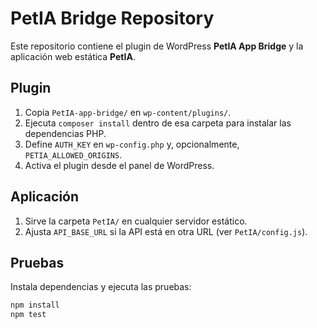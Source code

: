 # PetIA Bridge Repository

Este repositorio contiene el plugin de WordPress **PetIA App Bridge** y la aplicación web estática **PetIA**.

## Plugin
1. Copia `PetIA-app-bridge/` en `wp-content/plugins/`.
2. Ejecuta `composer install` dentro de esa carpeta para instalar las dependencias PHP.
3. Define `AUTH_KEY` en `wp-config.php` y, opcionalmente, `PETIA_ALLOWED_ORIGINS`.
4. Activa el plugin desde el panel de WordPress.

## Aplicación
1. Sirve la carpeta `PetIA/` en cualquier servidor estático.
2. Ajusta `API_BASE_URL` si la API está en otra URL (ver `PetIA/config.js`).

## Pruebas
Instala dependencias y ejecuta las pruebas:
```bash
npm install
npm test
```
